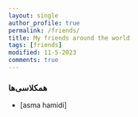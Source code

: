```yaml
---
layout: single
author_profile: true
permalink: /friends/
title: My friends around the world
tags: [friends]
modified: 11-5-2023
comments: true
---
```


### همکلاسی‌ها
* [asma hamidi]
